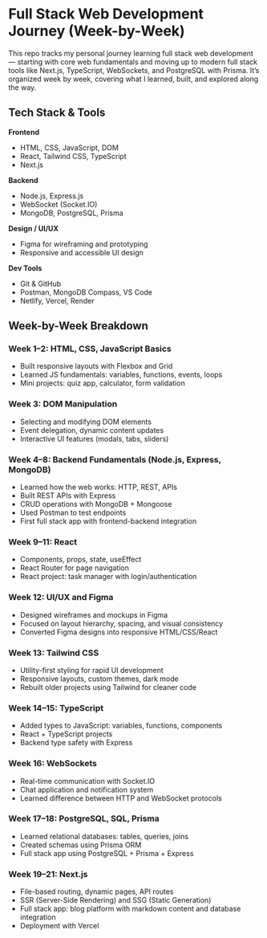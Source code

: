 # Full Stack Web Development Journey (Week-by-Week)

This repo tracks my personal journey learning full stack web development — starting with core web fundamentals and moving up to modern full stack tools like Next.js, TypeScript, WebSockets, and PostgreSQL with Prisma. It’s organized week by week, covering what I learned, built, and explored along the way.



## Tech Stack & Tools

**Frontend**
- HTML, CSS, JavaScript, DOM
- React, Tailwind CSS, TypeScript
- Next.js

**Backend**
- Node.js, Express.js
- WebSocket (Socket.IO)
- MongoDB, PostgreSQL, Prisma

**Design / UI/UX**
- Figma for wireframing and prototyping
- Responsive and accessible UI design

**Dev Tools**
- Git & GitHub
- Postman, MongoDB Compass, VS Code
- Netlify, Vercel, Render



## Week-by-Week Breakdown

### Week 1–2: HTML, CSS, JavaScript Basics
- Built responsive layouts with Flexbox and Grid
- Learned JS fundamentals: variables, functions, events, loops
- Mini projects: quiz app, calculator, form validation

### Week 3: DOM Manipulation
- Selecting and modifying DOM elements
- Event delegation, dynamic content updates
- Interactive UI features (modals, tabs, sliders)

### Week 4–8: Backend Fundamentals (Node.js, Express, MongoDB)
- Learned how the web works: HTTP, REST, APIs
- Built REST APIs with Express
- CRUD operations with MongoDB + Mongoose
- Used Postman to test endpoints
- First full stack app with frontend-backend integration

### Week 9–11: React
- Components, props, state, useEffect
- React Router for page navigation
- React project: task manager with login/authentication

### Week 12: UI/UX and Figma
- Designed wireframes and mockups in Figma
- Focused on layout hierarchy, spacing, and visual consistency
- Converted Figma designs into responsive HTML/CSS/React

### Week 13: Tailwind CSS
- Utility-first styling for rapid UI development
- Responsive layouts, custom themes, dark mode
- Rebuilt older projects using Tailwind for cleaner code

### Week 14–15: TypeScript
- Added types to JavaScript: variables, functions, components
- React + TypeScript projects
- Backend type safety with Express

### Week 16: WebSockets
- Real-time communication with Socket.IO
- Chat application and notification system
- Learned difference between HTTP and WebSocket protocols

### Week 17–18: PostgreSQL, SQL, Prisma
- Learned relational databases: tables, queries, joins
- Created schemas using Prisma ORM
- Full stack app using PostgreSQL + Prisma + Express

### Week 19–21: Next.js
- File-based routing, dynamic pages, API routes
- SSR (Server-Side Rendering) and SSG (Static Generation)
- Full stack app: blog platform with markdown content and database integration
- Deployment with Vercel
